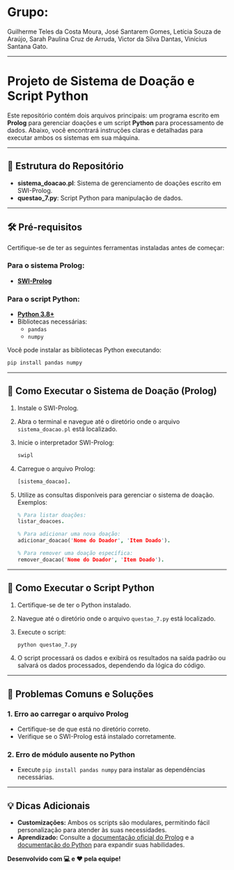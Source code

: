 # Grupo:
Guilherme Teles da Costa Moura,
José Santarem Gomes,
Letícia Souza de Araújo,
Sarah Paulina Cruz de Arruda,
Victor da Silva Dantas,
Vinícius Santana Gato.

---

# Projeto de Sistema de Doação e Script Python

Este repositório contém dois arquivos principais: um programa escrito em **Prolog** para gerenciar doações e um script **Python** para processamento de dados. Abaixo, você encontrará instruções claras e detalhadas para executar ambos os sistemas em sua máquina.

---

## 📂 Estrutura do Repositório

- **sistema_doacao.pl**: Sistema de gerenciamento de doações escrito em SWI-Prolog.
- **questao_7.py**: Script Python para manipulação de dados.

---

## 🛠️ Pré-requisitos

Certifique-se de ter as seguintes ferramentas instaladas antes de começar:

### Para o sistema Prolog:
- **[SWI-Prolog](https://www.swi-prolog.org/)**

### Para o script Python:
- **[Python 3.8+](https://www.python.org/)**
- Bibliotecas necessárias:
  - `pandas`
  - `numpy`

Você pode instalar as bibliotecas Python executando:

```bash
pip install pandas numpy
```

---

## 🚀 Como Executar o Sistema de Doação (Prolog)

1. Instale o SWI-Prolog.
2. Abra o terminal e navegue até o diretório onde o arquivo `sistema_doacao.pl` está localizado.
3. Inicie o interpretador SWI-Prolog:

   ```bash
   swipl
   ```

4. Carregue o arquivo Prolog:

   ```prolog
   [sistema_doacao].
   ```

5. Utilize as consultas disponíveis para gerenciar o sistema de doação. Exemplos:

   ```prolog
   % Para listar doações:
   listar_doacoes.

   % Para adicionar uma nova doação:
   adicionar_doacao('Nome do Doador', 'Item Doado').

   % Para remover uma doação específica:
   remover_doacao('Nome do Doador', 'Item Doado').
   ```

---

## 🐍 Como Executar o Script Python

1. Certifique-se de ter o Python instalado.
2. Navegue até o diretório onde o arquivo `questao_7.py` está localizado.
3. Execute o script:

   ```bash
   python questao_7.py
   ```

4. O script processará os dados e exibirá os resultados na saída padrão ou salvará os dados processados, dependendo da lógica do código.

---

## 🧐 Problemas Comuns e Soluções

### 1. **Erro ao carregar o arquivo Prolog**
   - Certifique-se de que está no diretório correto.
   - Verifique se o SWI-Prolog está instalado corretamente.

### 2. **Erro de módulo ausente no Python**
   - Execute `pip install pandas numpy` para instalar as dependências necessárias.

---

## 💡 Dicas Adicionais

- **Customizações:** Ambos os scripts são modulares, permitindo fácil personalização para atender às suas necessidades.
- **Aprendizado:** Consulte a [documentação oficial do Prolog](https://www.swi-prolog.org/) e a [documentação do Python](https://docs.python.org/3/) para expandir suas habilidades.


**Desenvolvido com 💻 e ❤️ pela equipe!**
